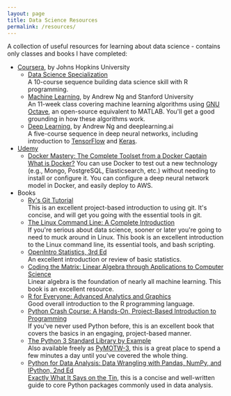 ```yaml
---
layout: page
title: Data Science Resources
permalink: /resources/
---
```


A collection of useful resources for learning about data science - contains only classes and books I have completed:

* [Coursera](https://www.coursera.org), by Johns Hopkins University  
  - [Data Science Specialization](https://www.coursera.org/specializations/jhu-data-science)   
    A 10-course sequence building data science skill with R programming.
  - [Machine Learning](https://www.coursera.org/learn/machine-learning), by Andrew Ng and Stanford University  
    An 11-week class covering machine learning algorithms using [GNU Octave](https://www.gnu.org/software/octave), an
    open-source equivalent to MATLAB. You'll get a good grounding in how these algorithms work.
  - [Deep Learning](https://www.coursera.org/specializations/deep-learning), by Andrew Ng and deeplearning.ai  
    A five-course sequence in deep neural networks, including introduction to [TensorFlow](https://www.tensorflow.org) 
    and [Keras](https://keras.io).
* [Udemy](https://www.udemy.com)
  - [Docker Mastery: The Complete Toolset from a Docker Captain](https://www.udemy.com/docker-mastery)  
    [What is Docker?](https://www.docker.com/what-docker) You can use Docker to test out a new technology (e.g., Mongo, 
    PostgreSQL, Elasticsearch, etc.) without needing to install or configure it. You can configure a deep neural network 
    model in Docker, and easily deploy to AWS.
* Books
  - [Ry's Git Tutorial](https://www.amazon.com/gp/product/B00QFIA5OC/)  
    This is an excellent project-based introduction to using git. It's concise, and will get you going with the 
    essential tools in git.
  - [The Linux Command Line: A Complete Introduction](https://www.amazon.com/Linux-Command-Line-Complete-Introduction/dp/1593273894/)  
    If you're serious about data science, sooner or later you're going to need to muck around in Linux. This book is 
    an excellent introduction to the Linux command line, its essential tools, and bash scripting.
  - [OpenIntro Statistics, 3rd Ed](https://www.openintro.org/stat/textbook.php?stat_book=os)  
    An excellent introduction or review of basic statistics.
  - [Coding the Matrix: Linear Algebra through Applications to Computer Science](https://www.amazon.com/Coding-Matrix-Algebra-Applications-Computer/dp/0615880991/)  
    Linear algebra is the foundation of nearly all machine learning. This book is an excellent resource.
  - [R for Everyone: Advanced Analytics and Graphics](https://www.amazon.com/Everyone-Advanced-Analytics-Graphics-Addison-Wesley/dp/013454692X/)  
    Good overall introduction to the R programming language.
  - [Python Crash Course: A Hands-On, Project-Based Introduction to Programming](https://www.amazon.com/gp/product/1593276036/)  
    If you've never used Python before, this is an excellent book that covers the basics in an engaging, 
    project-based manner.
  - [The Python 3 Standard Library by Example](https://www.amazon.com/gp/product/0134291050/)  
    Also available freely as [PyMOTW-3](https://pymotw.com/3/), this is a great place to spend a few minutes a day 
    until you've covered the whole thing.
  - [Python for Data Analysis: Data Wrangling with Pandas, NumPy, and IPython, 2nd Ed](https://www.amazon.com/gp/product/1491957662/)  
    [Exactly What It Says on the Tin](http://tvtropes.org/pmwiki/pmwiki.php/Main/ExactlyWhatItSaysOnTheTin), this 
    is a concise and well-written guide to core Python packages commonly used in data analysis.
